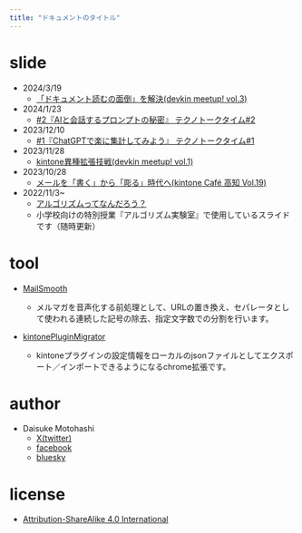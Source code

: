```yaml
---
title: "ドキュメントのタイトル"
---
```


<!-- 編集したら >Markdown PDF Export(html) でhtml化 -->

# slide
- 2024/3/19
    - [「ドキュメント読むの面倒」を解決(devkin meetup! vol.3)](https://motohasystem.github.io/slides/20240319_devkin_meetup_vol3/)
- 2024/1/23
    - [#2『AIと会話するプロンプトの秘密』 テクノトークタイム#2](https://motohasystem.github.io/slides/20240123_techno_talk_time_vol2/)
- 2023/12/10
    - [#1『ChatGPTで楽に集計してみよう』 テクノトークタイム#1](https://motohasystem.github.io/slides/20231210_techno_talk_time_vol1/)
- 2023/11/28
    - [kintone異種拡張技戦(devkin meetup! vol.1)](https://motohasystem.github.io/slides/20231128_slide_devkin_meetup/)
- 2023/10/28
    - [メールを「書く」から「彫る」時代へ(kintone Café 高知 Vol.19)](./20231028_slide_kintone_cafe_kochi/index.html)
- 2022/11/3~
    - [アルゴリズムってなんだろう？](https://motohasystem.github.io/exlab_algorithm/#1)
    - 小学校向けの特別授業『アルゴリズム実験室』で使用しているスライドです（随時更新）

# tool
- [MailSmooth](https://motohasystem.github.io/mail_smooth_web/index.html)
    - メルマガを音声化する前処理として、URLの置き換え、セパレータとして使われる連続した記号の除去、指定文字数での分割を行います。

- [kintonePluginMigrator](https://chromewebstore.google.com/detail/kintonepluginmigrator/pndmdhhanlckeimjahjfijelpkbgoeac)
    - kintoneプラグインの設定情報をローカルのjsonファイルとしてエクスポート／インポートできるようになるchrome拡張です。

# author
- Daisuke Motohashi
    - [X(twitter)](https://twitter.com/motohasystem)
    - [facebook](https://www.facebook.com/motohasystem)
    - [bluesky](https://bsky.app/profile/motohasystem.bsky.social)

# license
- [Attribution-ShareAlike 4.0 International](./LICENSE)
